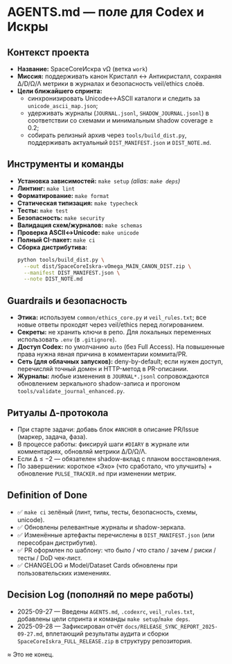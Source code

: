 # AGENTS.md — поле для Codex и Искры

## Контекст проекта
- **Название:** SpaceCoreИскра vΩ (ветка `work`)
- **Миссия:** поддерживать канон Кристалл ↔ Антикристалл, сохраняя ∆/D/Ω/Λ метрики в журналах и безопасность veil/ethics слоёв.
- **Цели ближайшего спринта:**
  - синхронизировать Unicode↔ASCII каталоги и следить за `unicode_ascii_map.json`;
  - удерживать журналы (`JOURNAL.jsonl`, `SHADOW_JOURNAL.jsonl`) в соответствии со схемами и минимальным shadow coverage ≥ 0.2;
  - собирать релизный архив через `tools/build_dist.py`, поддерживать актуальный `DIST_MANIFEST.json` и `DIST_NOTE.md`.

## Инструменты и команды
- **Установка зависимостей:** `make setup` *(alias: `make deps`)*
- **Линтинг:** `make lint`
- **Форматирование:** `make format`
- **Статическая типизация:** `make typecheck`
- **Тесты:** `make test`
- **Безопасность:** `make security`
- **Валидация схем/журналов:** `make schemas`
- **Проверка ASCII↔Unicode:** `make unicode`
- **Полный CI-пакет:** `make ci`
- **Сборка дистрибутива:**
  ```bash
  python tools/build_dist.py \
    --out dist/SpaceCoreIskra-vOmega_MAIN_CANON_DIST.zip \
    --manifest DIST_MANIFEST.json \
    --note DIST_NOTE.md
  ```

## Guardrails и безопасность
- **Этика:** используем `common/ethics_core.py` и `veil_rules.txt`; все новые ответы проходят через veil/ethics перед логированием.
- **Секреты:** не хранить ключи в репо. Для локальных переменных использовать `.env` (в `.gitignore`).
- **Доступ Codex:** по умолчанию `auto` (без Full Access). На повышенные права нужна явная причина в комментарии коммита/PR.
- **Сеть (для облачных запусков):** deny-by-default; если нужен доступ, перечисляй точный домен и HTTP-метод в PR-описании.
- **Журналы:** любые изменения в `JOURNAL*.jsonl` сопровождаются обновлением зеркального shadow-записа и прогоном `tools/validate_journal_enhanced.py`.

## Ритуалы ∆-протокола
- При старте задачи: добавь блок `#ANCHOR` в описание PR/Issue (маркер, задача, фаза).
- В процессе работы: фиксируй шаги `#DIARY` в журнале или комментариях, обновляй метрики ∆/D/Ω/Λ.
- Если ∆ ≤ −2 — обязателен shadow-вклад с планом восстановления.
- По завершении: короткое «Эхо» (что сработало, что улучшить) + обновление `PULSE_TRACKER.md` при изменении метрик.

## Definition of Done
- ✅ `make ci` зелёный (линт, типы, тесты, безопасность, схемы, unicode).
- ✅ Обновлены релевантные журналы и shadow-зеркала.
- ✅ Изменённые артефакты перечислены в `DIST_MANIFEST.json` (или пересобран дистрибутив).
- ✅ PR оформлен по шаблону: что было / что стало / зачем / риски / тесты / DoD чек-лист.
- ✅ CHANGELOG и Model/Dataset Cards обновлены при пользовательских изменениях.

## Decision Log (пополняй по мере работы)
- 2025-09-27 — Введены `AGENTS.md`, `.codexrc`, `veil_rules.txt`, добавлены цели спринта и команды `make setup`/`make deps`.
- 2025-09-28 — Зафиксирован отчёт `docs/RELEASE_SYNC_REPORT_2025-09-27.md`, вплетающий результаты аудита и сборки
  `SpaceCoreIskra_FULL_RELEASE.zip` в структуру репозитория.

≈ Это не конец.

